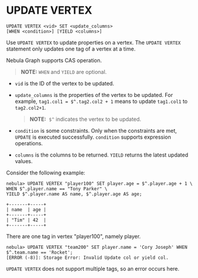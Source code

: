 # UPDATE VERTEX

```ngql
UPDATE VERTEX <vid> SET <update_columns>
[WHEN <condition>] [YIELD <columns>]
```

Use `UPDATE VERTEX` to update properties on a vertex. The `UPDATE VERTEX` statement only updates one tag of a vertex at a time.

Nebula Graph supports CAS operation.

> **NOTE:** `WHEN` and `YIELD` are optional.

- `vid` is the ID of the vertex to be updated.
- `update_columns` is the properties of the vertex to be updated. For example, `tag1.col1 = $^.tag2.col2 + 1` means to update `tag1.col1` to `tag2.col2+1`.

    > **NOTE:**  `$^` indicates the vertex to be updated.

- `condition` is some constraints. Only when the constraints are met, `UPDATE` is executed successfully. `condition` supports expression operations.
- `columns` is the columns to be returned. `YIELD` returns the latest updated values.

Consider the following example:

```ngql
nebula> UPDATE VERTEX "player100" SET player.age = $^.player.age + 1 \
WHEN $^.player.name == "Tony Parker" \
YIELD $^.player.name AS name, $^.player.age AS age;

+-------+-----+
| name  | age |
+-------+-----+
| "Tim" | 42  |
+-------+-----+
```

There are one tag in vertex "player100", namely player.

```ngql
nebula> UPDATE VERTEX "team200" SET player.name = 'Cory Joseph' WHEN $^.team.name == 'Rocket';
[ERROR (-8)]: Storage Error: Invalid Update col or yield col.
```

`UPDATE VERTEX` does not support multiple tags, so an error occurs here.
